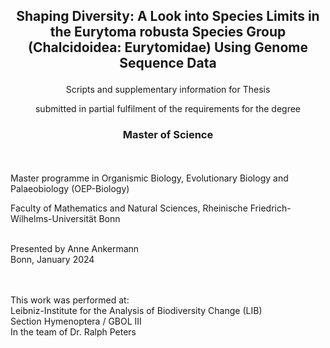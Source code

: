 ## <p align="center"> Shaping Diversity: A Look into Species Limits in the Eurytoma robusta Species Group (Chalcidoidea: Eurytomidae) Using Genome Sequence Data


<p align="center"> Scripts and supplementary information for Thesis
<p align="center"> submitted in partial fulfilment of the requirements for the degree
  
### <p align="center"> Master of Science
</p>

<br/><br/>
Master programme in
Organismic Biology, Evolutionary Biology and Palaeobiology
(OEP-Biology)


Faculty of Mathematics and Natural Sciences, Rheinische Friedrich-Wilhelms-Universität Bonn

<br/>
Presented by
Anne Ankermann
<br/>
Bonn, January 2024

<br/><br/>
This work was performed at:
<br/>
Leibniz-Institute for the Analysis of Biodiversity Change (LIB)
<br/>
Section Hymenoptera / GBOL III
<br/>
In the team of Dr. Ralph Peters
